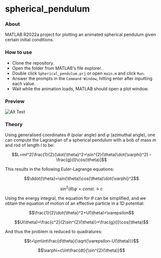 # spherical_pendulum
### About
MATLAB R2022a project for plotting an animated spherical pendulum given 
certain initial conditions.

### How to use
* Clone the repository.
* Open the folder from MATLAB's file explorer.
* Double click `Spherical_pendulum.prj` or open `main.m` and click `Run`.
* Answer the prompts in the `Command Window`, hitting enter after 
inputting each value.
* Wait while the animation loads, MATLAB should open a plot window.

### Preview
![Alt Text](preview.gif)

### Theory
Using generalised coordinates $\theta$ (polar angle) and $\varphi$ 
(azimuthal angle), one can compute the Lagrangian of a spherical pendulum
with a bob of mass $m$ and rod of length $l$ to be:

$$L=ml^2[\frac{1}{2}(\dot{\theta}^2+\sin^{2}(\theta)\dot{\varphi}^2)
-\frac{g}{l}\cos(\theta)]$$ 

This results in the following Euler-Lagrange equations:

$$\ddot{\theta}=\sin(\theta)\cos(\theta)\dot{\varphi}^2$$

$$\sin^{2}(\theta)\dot{\varphi}=const.\equiv c$$

Using the energy integral, the equation for $\theta$ can be simplified, 
and we obtain the equation of motion of an effective particle in a 1D
potential:

$$\frac{1}{2}\dot{\theta}^2+U(\theta)=\varepsilon$$

$$U(\theta)=\frac{c^2}{2\sin^{2}(\theta)}+\frac{g}{l}\cos(\theta)$$

And thus the problem is reduced to quadratures:

$$t=\pm\int\frac{d\theta}{\sqrt{\varepsilon-U(\theta)}}$$

$$\varphi=c\int\frac{dt}{\sin^{2}(\theta)}$$
